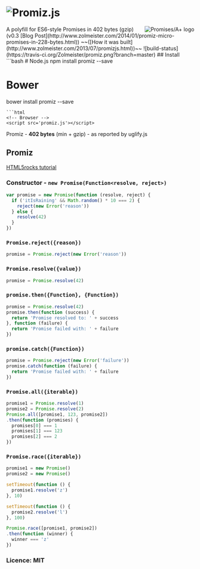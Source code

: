 ![Promiz.js](https://raw.github.com/Zolmeister/promiz/master/imgs/logo.png)
======
<a href="http://promises-aplus.github.com/promises-spec">
    <img src="https://raw.github.com/Zolmeister/promiz/master/imgs/promise-logo-small.png"
         align="right" alt="Promises/A+ logo" />
</a>
A polyfill for ES6-style Promises in 402 bytes (gzip) (v0.3 [Blog Post](http://www.zolmeister.com/2014/01/promiz-micro-promises-in-228-bytes.html)) ~~([How it was built](http://www.zolmeister.com/2013/07/promizjs.html))~~  
![build-status](https://travis-ci.org/Zolmeister/promiz.png?branch=master)
## Install
```bash
# Node.js
npm install promiz --save

# Bower
bower install promiz --save
```
```html
<!-- Browser -->
<script src='promiz.js'></script>
```
Promiz - **402 bytes** (min + gzip) - as reported by uglify.js  
## Promiz
[HTML5rocks tutorial](http://www.html5rocks.com/en/tutorials/es6/promises/)
### Constructor - `new Promise(Function<resolve, reject>)`
```js
var promise = new Promise(function (resolve, reject) {
  if ('itIsRaining' && Math.random() * 10 === 2) {
    reject(new Error('reason'))
  } else {
    resolve(42)
  }
})
```
### `Promise.reject({reason})`
```js
promise = Promise.reject(new Error('reason'))
```
### `Promise.resolve({value})`
```js
promise = Promise.resolve(42)
```
### `promise.then({Function}, {Function})`
```js
promise = Promise.resolve(42)
promise.then(function (success) {
  return 'Promise resolved to: ' + success
}, function (failure) {
  return 'Promise failed with: ' + failure
})
```
### `promise.catch({Function})`
```js
promise = Promise.reject(new Error('failure'))
promise.catch(function (failure) {
  return 'Promise failed with: ' + failure
})
```
### `Promise.all({iterable})`
```js
promise1 = Promise.resolve(1)
promise2 = Promise.resolve(2)
Promise.all([promise1, 123, promise2])
.then(function (promises) {
  promises[0] === 1
  promises[1] === 123
  promises[2] === 2
})
```
### `Promise.race({iterable})`
```js
promise1 = new Promise()
promise2 = new Promise()

setTimeout(function () {
  promise1.resolve('z')
}, 10)

setTimeout(function () {
  promise2.resolve('l')
}, 100)

Promise.race([promise1, promise2])
.then(function (winner) {
  winner === 'z'
})
```

### Licence: MIT
